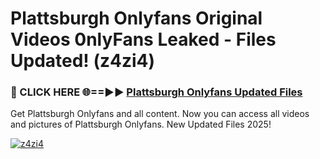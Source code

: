 # Plattsburgh Onlyfans Original Videos 0nlyFans Leaked - Files Updated! (z4zi4)

<h3>🔴 CLICK HERE 🌐==►► <a href="https://tinyurl.com/2m67pmp6" rel="nofollow">Plattsburgh Onlyfans Updated Files</a></h3>

Get Plattsburgh Onlyfans and all content. Now you can access all videos and pictures of Plattsburgh Onlyfans. New Updated Files 2025!

[![z4zi4](https://i.imgur.com/H4QAA4z.gif)](https://tinyurl.com/2m67pmp6)